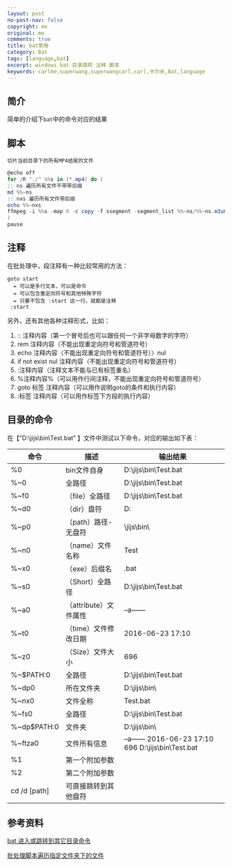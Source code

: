 ```yaml
---
layout: post
no-post-nav: false 
copyright: me
original: me
comments: true
title: bat常用
category: Bat
tags: [language,bat]
excerpt: windows bat 目录跳转 注释 脚本
keywords: carlme,superwang,superwangcarl,carl,卡尔米,Bat,language
---
```




## 简介

简单的介绍下`bat`中的命令对应的结果

## 脚本

`切片当前目录下的所有MP4结尾的文件`

```powershell
@echo off 
for /R "./" %%s in (*.mp4) do (
:: ns 遍历所有文件不带带后缀
md %%~ns
:: nxs 遍历所有文件带后缀
echo %%~nxs
ffmpeg -i %%s -map 0 -c copy -f ssegment -segment_list %%~ns/%%~ns.m3u8 -segment_list_type m3u8  -segment_time 10  %%~ns/ezjzw01_%%01d.ts
) 
pause
```

## 注释

在批处理中，段注释有一种比较常用的方法：

```
goto start
  = 可以是多行文本，可以是命令
  = 可以包含重定向符号和其他特殊字符
  = 只要不包含 :start 这一行，就都是注释
 :start
```


另外，还有其他各种注释形式，比如：

1. :: 注释内容（第一个冒号后也可以跟任何一个非字母数字的字符）
2. rem 注释内容（不能出现重定向符号和管道符号）
3. echo 注释内容（不能出现重定向符号和管道符号）〉nul
4. if not exist nul 注释内容（不能出现重定向符号和管道符号）
5. :注释内容（注释文本不能与已有标签重名）
6. %注释内容%（可以用作行间注释，不能出现重定向符号和管道符号）
7. goto 标签 注释内容（可以用作说明goto的条件和执行内容）
8. :标签 注释内容（可以用作标签下方段的执行内容）

  ## 目录的命令

在【”D:\jijs\bin\Test.bat” 】文件中测试以下命令，对应的输出如下表：

| 命令           | 描述              | 输出结果                                     |
| ------------ | --------------- | ---------------------------------------- |
| %0           | bin文件自身         | D:\jijs\bin\Test.bat                     |
| %~0          | 全路径             | D:\jijs\bin\Test.bat                     |
| %~f0         | （file）全路径       | D:\jijs\bin\Test.bat                     |
| %~d0         | （dir）盘符         | D:                                       |
| %~p0         | （path）路径-无盘符    | \jijs\bin\                               |
| %~n0         | （name）文件名称      | Test                                     |
| %~x0         | （exe）后缀名        | .bat                                     |
| %~s0         | （Short）全路径      | D:\jijs\bin\Test.bat                     |
| %~a0         | （attribute）文件属性 | –a——                                     |
| %~t0         | （time）文件修改日期    | 2016-06-23 17:10                         |
| %~z0         | （Size）文件大小      | 696                                      |
| %~$PATH:0    | 全路径             | D:\jijs\bin\Test.bat                     |
| %~dp0        | 所在文件夹           | D:\jijs\bin\                             |
| %~nx0        | 文件全称            | Test.bat                                 |
| %~fs0        | 全路径             | D:\jijs\bin\Test.bat                     |
| %~dp$PATH:0  | 文件夹             | D:\jijs\bin\                             |
| %~ftza0      | 文件所有信息          | –a—— 2016-06-23 17:10 696 D:\jijs\bin\Test.bat |
| %1           | 第一个附加参数         |                                          |
| %2           | 第二个附加参数         |                                          |
| cd /d [path] | 可直接跳转到其他盘符      |                                          |

## 参考资料

[bat 进入或跳转到其它目录命令](https://blog.csdn.net/jijianshuai/article/details/78833101)

[批处理脚本遍历指定文件夹下的文件](https://www.cnblogs.com/liangblog/p/9835940.html)